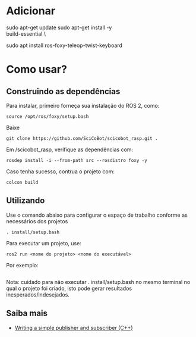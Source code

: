 # Adicionar
sudo apt-get update
sudo apt-get install -y \
build-essential \

sudo apt install ros-foxy-teleop-twist-keyboard




# Como usar?
## Construindo as dependências
Para instalar, primeiro forneça sua instalação do ROS 2, como:
```
source /opt/ros/foxy/setup.bash
```
Baixe 

```
git clone https://github.com/SciCoBot/scicobot_rasp.git .
```
Em /scicobot_rasp, verifique as dependências com:
```
rosdep install -i --from-path src --rosdistro foxy -y
```
Caso tenha sucesso, contrua o projeto com:
```
colcon build 
```
## Utilizando
Use o comando abaixo para configurar o espaço de trabalho conforme as necessários dos projetos
```
. install/setup.bash
```
Para executar um projeto, use:
```
ros2 run <nome do projeto> <nome do executável>
```
Por exemplo:

```
```

Nota: cuidado para não executar . install/setup.bash no mesmo terminal no qual o projeto foi criado, isto pode gerar resultados inesperados/indesejados.

## Saiba mais
- [Writing a simple publisher and subscriber (C++)](https://docs.ros.org/en/foxy/Tutorials/Writing-A-Simple-Cpp-Publisher-And-Subscriber.html)
